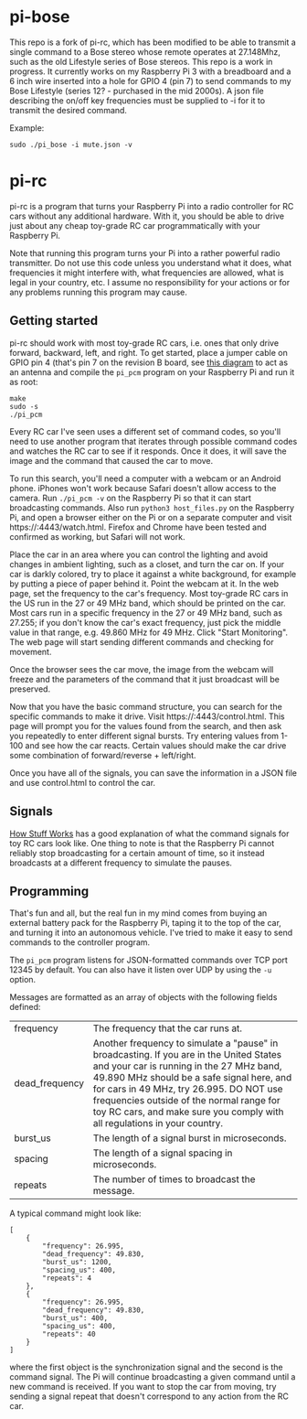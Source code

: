 pi-bose
=======

This repo is a fork of pi-rc, which has been modified to be able to transmit a single command to a Bose stereo whose remote operates at 27.148Mhz, such as the old Lifestyle series of Bose stereos.  This repo is a work in progress.  It currently works on my Raspberry Pi 3 with a breadboard and a 6 inch wire inserted into a hole for GPIO 4 (pin 7) to send commands to my Bose Lifestyle (series 12? - purchased in the mid 2000s).  A json file describing the on/off key frequencies must be supplied to -i for it to transmit the desired command.

Example:

```
sudo ./pi_bose -i mute.json -v
```

pi-rc
=====

pi-rc is a program that turns your Raspberry Pi into a radio controller for RC
cars without any additional hardware. With it, you should be able to drive just
about any cheap toy-grade RC car programmatically with your Raspberry Pi.

Note that running this program turns your Pi into a rather powerful radio
transmitter. Do not use this code unless you understand what it does, what
frequencies it might interfere with, what frequencies are allowed, what is
legal in your country, etc. I assume no responsibility for your actions or for
any problems running this program may cause.

Getting started
---------------

pi-rc should work with most toy-grade RC cars, i.e. ones that only drive
forward, backward, left, and right. To get started, place a jumper cable on
GPIO pin 4 (that's pin 7 on the revision B board, see [this
diagram](http://upload.wikimedia.org/wikipedia/commons/9/97/Raspberrypi_pcb_overview_Pinout_v01.svg)
to act as an antenna and compile the `pi_pcm` program on your Raspberry Pi and
run it as root:

    make
    sudo -s
    ./pi_pcm

Every RC car I've seen uses a different set of command codes, so you'll need to
use another program that iterates through possible command codes and watches
the RC car to see if it responds. Once it does, it will save the image and the
command that caused the car to move.

To run this search, you'll need a computer with a webcam or an Android phone.
iPhones won't work because Safari doesn't allow access to the camera.
Run `./pi_pcm -v` on the  Raspberry Pi so that it can start broadcasting
commands. Also run `python3 host_files.py` on the Raspberry Pi, and open a
browser either on the Pi or on a separate computer and visit
https://<Pi-IP-address>:4443/watch.html. Firefox and Chrome have been tested and
confirmed as working, but Safari will not work.

Place the car in an area where you can control the lighting and avoid changes
in ambient lighting, such as a closet, and turn the car on. If your car is
darkly colored, try to place it against a white background, for example by
putting a piece of paper behind it. Point the webcam at it. In the web page,
set the frequency to the car's frequency. Most toy-grade RC cars in the US
run in the 27 or 49 MHz band, which should be printed on the car. Most
cars run in a specific frequency in the 27 or 49 MHz band, such as 27.255; if
you don't know the car's exact frequency, just pick the middle value in that
range, e.g. 49.860 MHz for 49 MHz. Click "Start Monitoring". The web page will
start sending different commands and checking for movement.

Once the browser sees the car move, the image from the webcam will freeze and
the parameters of the command that it just broadcast will be preserved.

Now that you have the basic command structure, you can search for the specific
commands to make it drive. Visit https://<Pi-IP-address>:4443/control.html.
This page will prompt you for the values found from the search, and then ask
you repeatedly to enter different signal bursts. Try entering values from 1-100
and see how the car reacts.  Certain values should make the car drive some
combination of forward/reverse + left/right.

Once you have all of the signals, you can save the information in a JSON file
and use control.html to control the car.

Signals
-------

[How Stuff Works](http://electronics.howstuffworks.com/rc-toy2.htm) has a good
explanation of what the command signals for toy RC cars look like. One thing to
note is that the Raspberry Pi cannot reliably stop broadcasting for a certain
amount of time, so it instead broadcasts at a different frequency to simulate
the pauses.

Programming
-----------

That's fun and all, but the real fun in my mind comes from buying an external
battery pack for the Raspberry Pi, taping it to the top of the car, and turning
it into an autonomous vehicle. I've tried to make it easy to send commands to
the controller program.

The `pi_pcm` program listens for JSON-formatted commands over TCP port 12345 by
default. You can also have it listen over UDP by using the `-u` option.

Messages are formatted as an array of objects with the following fields defined:

<table>
    <tr>
        <td>frequency</td>
        <td>The frequency that the car runs at.</td>
    </tr>
    <tr>
        <td>dead_frequency</td>
        <td>
            Another frequency to simulate a "pause" in broadcasting.  If you
            are in the United States and your car is running in the 27 MHz
            band, 49.890 MHz should be a safe signal here, and for cars in 49
            MHz, try 26.995. DO NOT use frequencies outside of the normal range
            for toy RC cars, and make sure you comply with all regulations in
            your country.
        </td>
    </tr>
    <tr>
        <td>burst_us</td>
        <td>The length of a signal burst in microseconds.</td>
    </tr>
    <tr>
        <td>spacing</td>
        <td>The length of a signal spacing in microseconds.</td>
    </tr>
    <tr>
        <td>repeats</td>
        <td>The number of times to broadcast the message.</td>
    </tr>
</table>

A typical command might look like:

    [
        {
            "frequency": 26.995,
            "dead_frequency": 49.830,
            "burst_us": 1200,
            "spacing_us": 400,
            "repeats": 4
        },
        {
            "frequency": 26.995,
            "dead_frequency": 49.830,
            "burst_us": 400,
            "spacing_us": 400,
            "repeats": 40
        }
    ]

where the first object is the synchronization signal and the second is the
command signal.  The Pi will continue broadcasting a given command until a new
command is received. If you want to stop the car from moving, try sending a
signal repeat that doesn't correspond to any action from the RC car.
